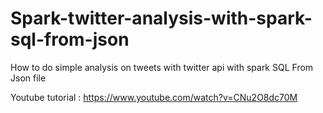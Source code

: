 # Spark-twitter-analysis-with-spark-sql-from-json
How to do simple analysis on tweets with twitter api with spark SQL From Json file

Youtube tutorial : https://www.youtube.com/watch?v=CNu2O8dc70M
